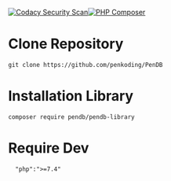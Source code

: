 [![Codacy Security Scan](https://github.com/penkoding/PenDB/actions/workflows/codacy-analysis.yml/badge.svg)](https://github.com/penkoding/PenDB/actions/workflows/codacy-analysis.yml)[![PHP Composer](https://github.com/penkoding/PenDB/actions/workflows/php.yml/badge.svg?branch=master)](https://github.com/penkoding/PenDB/actions/workflows/php.yml)


# Clone Repository

```
git clone https://github.com/penkoding/PenDB
```

# Installation Library

```
composer require pendb/pendb-library
```

# Require Dev

```
  "php":">=7.4"
```
